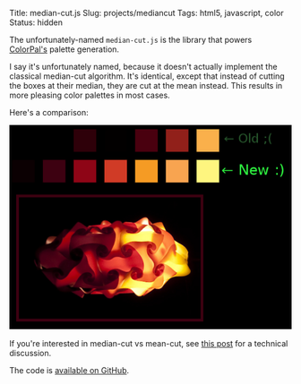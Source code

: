 Title: median-cut.js
Slug: projects/mediancut
Tags: html5, javascript, color
Status: hidden

The unfortunately-named `median-cut.js` is the library that powers
[ColorPal's][1] palette generation.

I say it's unfortunately named, because it doesn't actually implement the
classical median-cut algorithm.  It's identical, except that instead of cutting
the boxes at their median, they are cut at the mean instead.  This results in
more pleasing color palettes in most cases.

Here's a comparison:

![median-cut vs mean-cut comparison image](/static/images/019/median-mean-comparison.png "median-cut vs mean-cut comparison image")

If you're interested in median-cut vs mean-cut, see [this post][2] for a
technical discussion.

The code is [available on GitHub][3].

[1]: http://colorpal.org/ "ColorPal"
[2]: /2012/02/10/colorpal-palettes-improved/ "Post about mean-cut"
[3]: https://github.com/mwcz/median-cut-js "median-cut.js GitHub repository"
